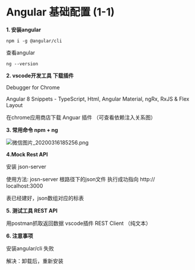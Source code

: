 # Angular 基础配置  (1-1)

<b> 1. 安装angular</b>

```
npm i -g @angular/cli
```

查看angular

```
ng --version
```

<b> 2.  vscode开发工具 下载插件 </b>

Debugger for Chrome

Angular 8 Snippets - TypeScript, Html, Angular Material, ngRx, RxJS & Flex Layout

在chrome应用商店下载 Anguar 插件 （可查看依赖注入关系图）

<b> 3. 常用命令 npm + ng</b>

![微信图片_20200316185256.png](https://i.loli.net/2020/03/16/zK3qB7FY6H9s1fJ.png)

<b> 4.Mock Rest API</b>

安装 json-server 

使用方法: josn-server 根路径下的json文件
执行成功指向 http:// localhost:3000

表已经建好，json数组对应的标表

<b> 5.  测试工具 REST API </b>

用postman抓取返回数据
vscode插件 REST Client （纯文本）

<b> 6.  注意事项 </b>

安装angular/cli 失败

解决：卸载后，重新安装

